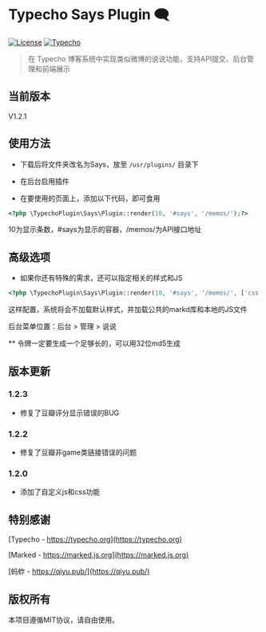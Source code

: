 # Typecho Says Plugin 🗨️

[![License](https://img.shields.io/badge/License-MIT-blue.svg)](LICENSE)
[![Typecho](https://img.shields.io/badge/Typecho-1.2+-green.svg)](https://typecho.org)

> 在 Typecho 博客系统中实现类似微博的说说功能，支持API提交、后台管理和前端展示

## 当前版本
V1.2.1

## 使用方法

- 下载后将文件夹改名为Says，放至 `/usr/plugins/` 目录下

- 在后台启用插件

- 在要使用的页面上，添加以下代码，即可食用

```php
<?php \TypechoPlugin\Says\Plugin::render(10, '#says', '/memos/');?>
```
10为显示条数，#says为显示的容器，/memos/为API接口地址

## 高级选项

- 如果你还有特殊的需求，还可以指定相关的样式和JS

```php
<?php \TypechoPlugin\Says\Plugin::render(10, '#says', '/memos/', ['css' => '', 'markdown' => 'https://cdnjs.cloudflare.com/ajax/libs/marked/15.0.7/marked.min.js', 'js' => './says.js']);?>
```
这样配置，系统将会不加载默认样式，并加载公共的markd库和本地的JS文件

后台菜单位置：后台 > 管理 > 说说

** 令牌一定要生成一个足够长的，可以用32位md5生成

## 版本更新

### 1.2.3
 - 修复了豆瓣评分显示错误的BUG

### 1.2.2
 - 修复了豆瓣非game类链接错误的问题

### 1.2.0
 - 添加了自定义js和css功能

## 特别感谢

[Typecho - https://typecho.org](https://typecho.org)

[Marked - https://marked.js.org](https://marked.js.org)

[蚂蚱 - https://qiyu.pub/](https://qiyu.pub/)

## 版权所有
本项目遵循MIT协议，请自由使用。